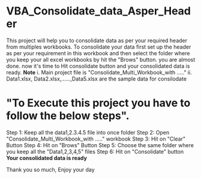 # VBA_Consolidate_data_Asper_Header
This project will help you to consolidate data as per your required header from multiples workbooks. To consolidate your data first set up the header as per your requirement in this workbook and then select the folder where you keep your all excel workbooks by hit the "Brows" button. you are almost done. now it's time to Hit consolidate button and your consolidated data is ready.
**Note**
i. Main project file is "Consolidate_Multi_Workbook_with ....."
ii. Data1.xlsx, Data2.xlsx,......,Data5.xlsx are the sample data for consilodate

# **"To Execute this project you have to follow the below steps".**
Step 1: Keep all the data1,2.3.4.5 file into once folder
Step 2: Open "Consolidate_Multi_Workbook_with ....." workbook
Step 3: Hit on "Clear" Button
Step 4: Hit on "Brows" Button
Step 5: Choose the same folder where you keep all the "Data1,2,3,4,5" files
Step 6: Hit on "Consolidate" button
**Your consolidated data is ready**

Thank you so much, Enjoy your day
